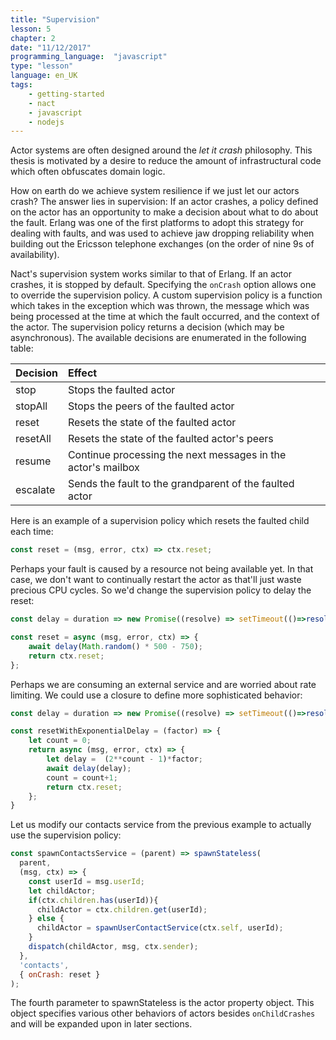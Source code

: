 ```yaml
---
title: "Supervision"
lesson: 5
chapter: 2
date: "11/12/2017"
programming_language:  "javascript"
type: "lesson"
language: en_UK
tags:
    - getting-started
    - nact
    - javascript
    - nodejs
---
```

Actor systems are often designed around the *let it crash* philosophy.
This thesis is motivated by a desire to reduce the amount of infrastructural code which often obfuscates domain logic. 

How on earth do we achieve system resilience if we just let our actors crash? The answer lies in supervision: If an actor crashes, a policy defined on the actor has an opportunity to make a decision about what to do about the fault. Erlang was one of the first platforms to adopt this strategy for dealing with faults, and was used to achieve jaw dropping reliability when building out the Ericsson telephone exchanges (on the order of nine 9s of availability). 

Nact's supervision system works similar to that of Erlang. If an actor crashes, it is stopped by default. Specifying the `onCrash` option allows one to override the supervision policy. A custom supervision policy is a function which takes in the exception which was thrown, the message which was being processed at the time at which the fault occurred, and the context of the actor. The supervision policy returns a decision (which may be asynchronous). The available decisions are enumerated in the following table:

<table class='definitions'>
    <thead>
      <tr>
        <th align='left'>Decision</th>
        <th align='left'>Effect</th>
      </tr>
    </thead>
    <tbody>
      <tr>
        <td align='left'>stop</td>
        <td align='left'>Stops the faulted actor</td>
      </tr>
      <tr>
        <td align='left'>stopAll</td>
        <td align='left'>Stops the peers of the faulted actor</td>
      </tr>
      <tr>
        <td align='left'>reset</td>
        <td align='left'>Resets the state of the faulted actor</td>
      </tr>
      <tr>
        <td align='left'>resetAll</td>
        <td align='left'>Resets the state of the faulted actor's peers</td>
      </tr>
      <tr>
        <td align='left'>resume</td>
        <td align='left'>Continue processing the next messages in the actor's mailbox</td>
      </tr>
      <tr>
        <td align='left'>escalate</td>
        <td align='left'>Sends the fault to the grandparent of the faulted actor</td>
      </tr>
    </tbody>
  </table>

Here is an example of a supervision policy which resets the faulted child each time:

```js
const reset = (msg, error, ctx) => ctx.reset;
```

Perhaps your fault is caused by a resource not being available yet.
In that case, we don't want to continually restart the actor as that'll just waste precious CPU cycles. So we'd change the supervision policy to delay the reset:

```js
const delay = duration => new Promise((resolve) => setTimeout(()=>resolve(), duration));

const reset = async (msg, error, ctx) => {
    await delay(Math.random() * 500 - 750);
    return ctx.reset;
};
```

Perhaps we are consuming an external service and are worried about rate limiting. We could use a closure to define more sophisticated behavior:

```js
const delay = duration => new Promise((resolve) => setTimeout(()=>resolve(), duration));

const resetWithExponentialDelay = (factor) => {
    let count = 0;    
    return async (msg, error, ctx) => {                
        let delay =  (2**count - 1)*factor;
        await delay(delay);
        count = count+1;        
        return ctx.reset;
    };
} 
```

Let us modify our contacts service from the previous example to actually use the supervision policy:

```js
const spawnContactsService = (parent) => spawnStateless(
  parent,
  (msg, ctx) => {
    const userId = msg.userId;
    let childActor;
    if(ctx.children.has(userId)){
      childActor = ctx.children.get(userId);
    } else {
      childActor = spawnUserContactService(ctx.self, userId);            
    }
    dispatch(childActor, msg, ctx.sender);
  },
  'contacts',
  { onCrash: reset }
);
```

The fourth parameter to spawnStateless is the actor property object. 
This object specifies various other behaviors of actors besides `onChildCrashes` and will be expanded upon in later sections. 
